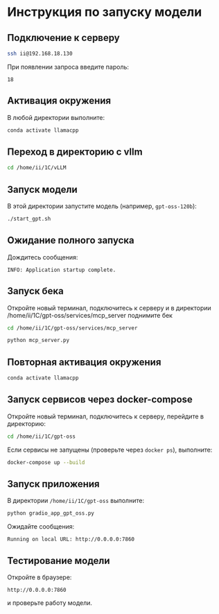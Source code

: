 # Инструкция по запуску модели

## Подключение к серверу
```bash
ssh ii@192.168.18.130
```
При появлении запроса введите пароль:
```
18
```

## Активация окружения
В любой директории выполните:
```bash
conda activate llamacpp
```

## Переход в директорию с vllm
```bash
cd /home/ii/1C/vLLM
```

## Запуск модели
В этой директории запустите модель (например, `gpt-oss-120b`):
```bash
./start_gpt.sh
```

## Ожидание полного запуска
Дождитесь сообщения:
```
INFO: Application startup complete.
```

## Запуск бека
Откройте новый терминал, подключитесь к серверу и в директории /home/ii/1C/gpt-oss/services/mcp_server поднимите бек
```bash
cd /home/ii/1C/gpt-oss/services/mcp_server
```
```bash
python mcp_server.py
```

## Повторная активация окружения
```bash
conda activate llamacpp
```

## Запуск сервисов через docker-compose
Откройте новый терминал, подключитесь к серверу, перейдите в директорию:
```bash
cd /home/ii/1C/gpt-oss
```

Если сервисы не запущены (проверьте через `docker ps`), выполните:
```bash
docker-compose up --build
```

## Запуск приложения
В директории `/home/ii/1C/gpt-oss` выполните:
```bash
python gradio_app_gpt_oss.py
```

Ожидайте сообщения:
```
Running on local URL: http://0.0.0.0:7860
```

## Тестирование модели
Откройте в браузере:
```
http://0.0.0.0:7860
```
и проверьте работу модели.
